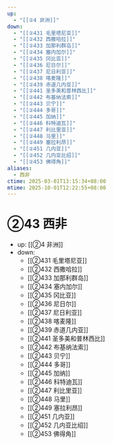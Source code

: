 ```yaml
---
up:
  - "[[②4 非洲]]"
down:
  - "[[②431 毛里塔尼亚]]"
  - "[[②432 西撒哈拉]]"
  - "[[②433 加那利群岛]]"
  - "[[②434 塞内加尔]]"
  - "[[②435 冈比亚]]"
  - "[[②436 尼日尔]]"
  - "[[②437 尼日利亚]]"
  - "[[②438 喀麦隆]]"
  - "[[②439 赤道几内亚]]"
  - "[[②441 圣多美和普林西比]]"
  - "[[②442 布基纳法索]]"
  - "[[②443 贝宁]]"
  - "[[②444 多哥]]"
  - "[[②445 加纳]]"
  - "[[②446 科特迪瓦]]"
  - "[[②447 利比里亚]]"
  - "[[②448 马里]]"
  - "[[②449 塞拉利昂]]"
  - "[[②451 几内亚]]"
  - "[[②452 几内亚比绍]]"
  - "[[②453 佛得角]]"
aliases:
  - 西非
ctime: 2025-03-01T13:15:34+08:00
mtime: 2025-10-01T12:22:55+08:00
---
```


# ②43 西非

- up: [[②4 非洲]]
- down:	
	- [[②431 毛里塔尼亚]]
	- [[②432 西撒哈拉]]
	- [[②433 加那利群岛]]
	- [[②434 塞内加尔]]
	- [[②435 冈比亚]]
	- [[②436 尼日尔]]
	- [[②437 尼日利亚]]
	- [[②438 喀麦隆]]
	- [[②439 赤道几内亚]]
	- [[②441 圣多美和普林西比]]
	- [[②442 布基纳法索]]
	- [[②443 贝宁]]
	- [[②444 多哥]]
	- [[②445 加纳]]
	- [[②446 科特迪瓦]]
	- [[②447 利比里亚]]
	- [[②448 马里]]
	- [[②449 塞拉利昂]]
	- [[②451 几内亚]]
	- [[②452 几内亚比绍]]
	- [[②453 佛得角]]
	
